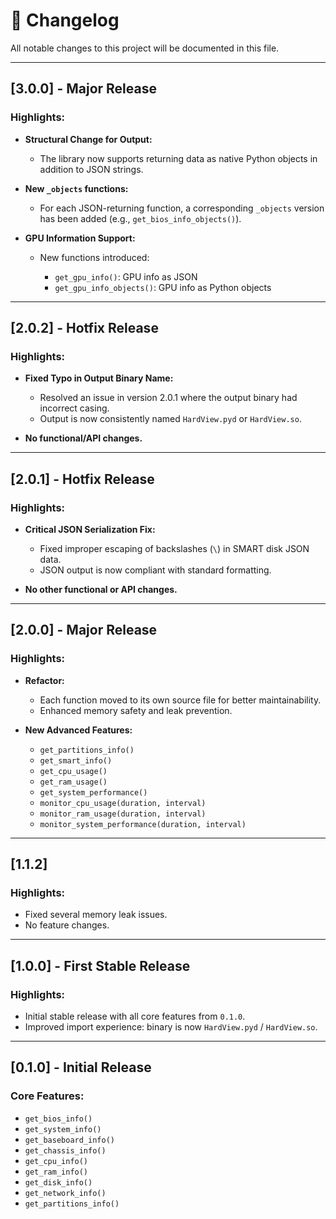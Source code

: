 # 📜 Changelog

All notable changes to this project will be documented in this file.

---

## \[3.0.0] - Major Release

### Highlights:

* **Structural Change for Output:**

  * The library now supports returning data as native Python objects in addition to JSON strings.
* **New `_objects` functions:**

  * For each JSON-returning function, a corresponding `_objects` version has been added (e.g., `get_bios_info_objects()`).
* **GPU Information Support:**

  * New functions introduced:

    * `get_gpu_info()`: GPU info as JSON
    * `get_gpu_info_objects()`: GPU info as Python objects

---

## \[2.0.2] - Hotfix Release

### Highlights:

* **Fixed Typo in Output Binary Name:**

  * Resolved an issue in version 2.0.1 where the output binary had incorrect casing.
  * Output is now consistently named `HardView.pyd` or `HardView.so`.
* **No functional/API changes.**

---

## \[2.0.1] - Hotfix Release

### Highlights:

* **Critical JSON Serialization Fix:**

  * Fixed improper escaping of backslashes (`\`) in SMART disk JSON data.
  * JSON output is now compliant with standard formatting.
* **No other functional or API changes.**

---

## \[2.0.0] - Major Release

### Highlights:

* **Refactor:**

  * Each function moved to its own source file for better maintainability.
  * Enhanced memory safety and leak prevention.
* **New Advanced Features:**

  * `get_partitions_info()`
  * `get_smart_info()`
  * `get_cpu_usage()`
  * `get_ram_usage()`
  * `get_system_performance()`
  * `monitor_cpu_usage(duration, interval)`
  * `monitor_ram_usage(duration, interval)`
  * `monitor_system_performance(duration, interval)`

---

## \[1.1.2]

### Highlights:

* Fixed several memory leak issues.
* No feature changes.

---

## \[1.0.0] - First Stable Release

### Highlights:

* Initial stable release with all core features from `0.1.0`.
* Improved import experience: binary is now `HardView.pyd` / `HardView.so`.

---

## \[0.1.0] - Initial Release

### Core Features:

* `get_bios_info()`
* `get_system_info()`
* `get_baseboard_info()`
* `get_chassis_info()`
* `get_cpu_info()`
* `get_ram_info()`
* `get_disk_info()`
* `get_network_info()`
* `get_partitions_info()`

